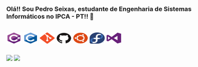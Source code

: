 ### Olá!! Sou Pedro Seixas, estudante de Engenharia de Sistemas Informáticos no IPCA - PT!! 👋


<div style="display: inline_block"><br>
  <img align="center" alt="Pedro-Csharp" height="30" width="40" src="https://raw.githubusercontent.com/devicons/devicon/master/icons/csharp/csharp-original.svg">
  <img align="center" alt="Pedro-C" height="30" width="40" src="https://github.com/devicons/devicon/blob/master/icons/c/c-original.svg">
  <img align="center" alt="Pedro-Git" height="30" width="40" src="https://github.com/devicons/devicon/blob/master/icons/git/git-original.svg">
  <img align="center" alt="Pedro-GitHub" height="30" width="40" src="https://github.com/devicons/devicon/blob/master/icons/github/github-original.svg">
  <img align="center" alt="Pedro-Ubuntu" height="30" width="40" src="https://github.com/devicons/devicon/blob/master/icons/ubuntu/ubuntu-plain.svg">
  <img align="center" alt="Pedro-Fedora" height="30" width="40" src="https://github.com/devicons/devicon/blob/master/icons/fedora/fedora-original.svg">
  <img align="center" alt="Pedro-VStudio" height="30" width="40" src="https://github.com/devicons/devicon/blob/master/icons/visualstudio/visualstudio-plain.svg">
</div>

##
 
<div> 
  <a href="https://www.linkedin.com/in/pedro-raphael-pereira-seixas-029319153/" target="_blank"><img src="https://img.shields.io/badge/-LinkedIn-%230077B5?style=for-the-badge&logo=linkedin&logoColor=white" target="_blank"></a>
  <a href = "mailto:pedro.raphael.seixas@gmail.com"><img src="https://img.shields.io/badge/-Gmail-%23333?style=for-the-badge&logo=gmail&logoColor=white" target="_blank"></a>
</div>

<!--
**PRSeixas/prseixas** is a ✨ _special_ ✨ repository because its `README.md` (this file) appears on your GitHub profile.

Here are some ideas to get you started:

- 🔭 I’m currently working on ...
- 🌱 I’m currently learning ...
- 👯 I’m looking to collaborate on ...
- 🤔 I’m looking for help with ...
- 💬 Ask me about ...
- 📫 How to reach me: ...
- 😄 Pronouns: ...
- ⚡ Fun fact: ...
-->
